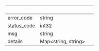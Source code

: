 <!-- Code generated for API Clients. DO NOT EDIT. -->

| &nbsp; | &nbsp; | &nbsp; |
|---|---|---|
| error_code | string |  |
| status_code | int32 |  |
| msg | string |  |
| details | Map&lt;string, string&gt; |  |